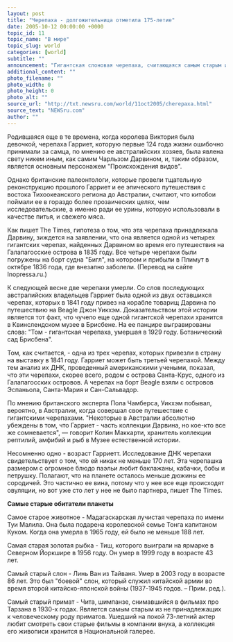 ```yaml
---
layout: post
title: "Черепаха - долгожительница отметила 175-летие"
date: 2005-10-12 00:00:00 +0000
topic_id: 11
topic_name: "В мире"
topic_slug: world
categories: [world]
subtitle: ""
announcement: "Гигантская слоновая черепаха, считающаяся самым старым из всех живущих на планете существ, отметила свой 175-й день рождения. Исследование ее ДНК свидетельствует о том, что ей никак не меньше 170 лет."
additional_content: ""
photo_filename: ""
photo_width: 0
photo_height: 0
photo_alt: ""
source_url: "http://txt.newsru.com/world/11oct2005/cherepaxa.html"
source_text: "NEWSru.com"
author: ""
---
```

Родившаяся еще в те времена, когда королева Виктория была девочкой, черепаха Гарриет, которую первые 124 года жизни ошибочно принимали за самца, по мнению ее австралийских хозяев, была явлена свету никем иным, как самим Чарльзом Дарвином, и, таким образом, является основным персонажем "Происхождения видов".

Однако британские палеонтологи, которые провели тщательную реконструкцию прошлого Гарриет и ее эпического путешествия с востока Тихоокеанского региона до Австралии, считают, что китобои поймали ее в гораздо более прозаических целях, чем исследовательские, а именно ради ее урины, которую использовали в качестве питья, и свежего мяса.

Как пишет The Times, гипотеза о том, что эта черепаха принадлежала Дарвину, зиждется на заявлении, что она является одной из четырех гигантских черепах, найденных Дарвином во время его путешествия на Галапагосские острова в 1835 году. Все четыре черепахи были погружены на борт судна "Бигл", на котором и прибыли в Плимут в октябре 1836 года, где внезапно заболели. (Перевод на сайте Inopressa.ru.)

К следующей весне две черепахи умерли. Со слов последующих австралийских владельцев Гарриет была одной из двух оставшихся черепах, которых в 1841 году привез на корабле товарищ Дарвина по путешествию на Beagle Джон Уикхэм. Доказательством этой истории является тот факт, что чучело еще одной гигантской черепахи хранится в Квинслендском музее в Брисбене. На ее панцире выгравированы слова: "Том - гигантская черепаха, умершая в 1929 году. Ботанический сад Брисбена".

Том, как считается, - одна из трех черепах, которых привезли в страну на выставку в 1841 году. Гарриет может быть третьей черепахой. Между тем анализ их ДНК, проведенный американскими учеными, показал, что эти черепахи, скорее всего, родом с острова Санта-Крус, одного из Галапагосских островов. А черепах на борт Beagle взяли с островов Эспаньола, Санта-Мария и Сан-Сальвадор.

По мнению британского эксперта Пола Чамберса, Уикхэм побывал, вероятно, в Австралии, когда совершал свое путешествие с гигантскими черепахами. "Некоторые в Австралии абсолютно убеждены в том, что Гарриет - часть коллекции Дарвина, но кое-кто все же сомневается", &mdash; говорит Колин Маккарти, хранитель коллекции рептилий, амфибий и рыб в Музее естественной истории.

Несомненно одно - возраст Гарриетт. Исследование ДНК черепахи свидетельствует о том, что ей никак не меньше 170 лет. Эта черепашка размером с огромное блюдо паэльи любит баклажаны, кабачки, бобы и петрушку. Полагают, что на планете осталось меньше дюжины ее сородичей. Это частично ее вина, потому что у нее все еще происходят овуляции, но вот уже сто лет у нее не было партнера, пишет The Times.

<strong>Самые старые обитатели планеты</strong>

Самое старое животное - Мадагаскарская лучистая черепаха по имени Туи Малила. Она была подарена королевской семье Тонга капитаном Куком. Когда она умерла в 1965 году, ей было не меньше 188 лет.

Самая старая золотая рыбка - Тиш, которого выиграли на ярмарке в Северном Йоркшире в 1956 году. Он умер в 1999 году в возрасте 43 лет.

Самый старый слон - Линь Ван из Тайваня. Умер в 2003 году в возрасте 86 лет. Это был "боевой" слон, который служил китайской армии во время второй китайско-японской войны (1937-1945 годов. – Прим. ред.).

Самый старый примат - Чита, шимпанзе, снимавшийся в фильмах про Тарзана в 1930-х годах. Является самым старым из не принадлежащих к человеческому роду приматов. Ушедший на покой 73-летний актер любит смотреть свои старые фильмы в компании внука, а коллекция его живописи хранится в Национальной галерее.
